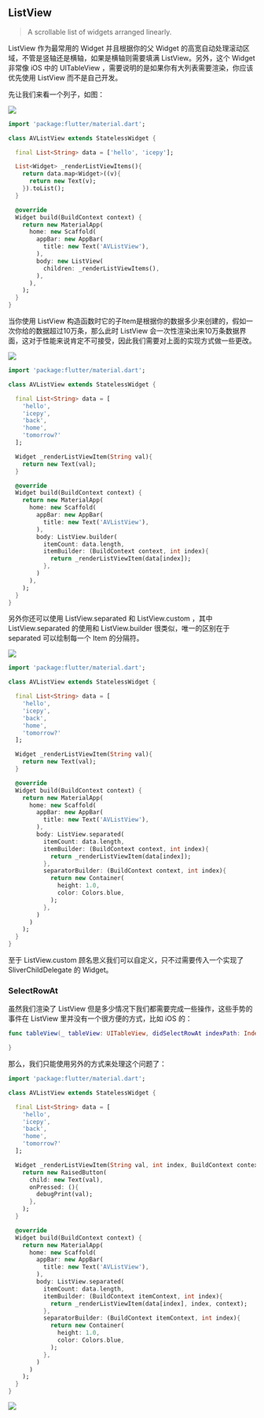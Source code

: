 ## ListView

> A scrollable list of widgets arranged linearly.

ListView 作为最常用的 Widget 并且根据你的父 Widget 的高宽自动处理滚动区域，不管是竖轴还是横轴，如果是横轴则需要填满 ListView。另外，这个 Widget 非常像 iOS 中的 UITableView ，需要说明的是如果你有大列表需要渲染，你应该优先使用 ListView 而不是自己开发。

先让我们来看一个列子，如图：

![](../images/flutter-57.png)

```dart
import 'package:flutter/material.dart';

class AVListView extends StatelessWidget {

  final List<String> data = ['hello', 'icepy'];

  List<Widget> _renderListViewItems(){
    return data.map<Widget>((v){
      return new Text(v);
    }).toList();
  }

  @override
  Widget build(BuildContext context) {
    return new MaterialApp(
      home: new Scaffold(
        appBar: new AppBar(
          title: new Text('AVListView'),
        ),
        body: new ListView(
          children: _renderListViewItems(),
        ),
      ),
    );
  }
}
```

当你使用 ListView 构造函数时它的子Item是根据你的数据多少来创建的，假如一次你给的数据超过10万条，那么此时 ListView 会一次性渲染出来10万条数据界面，这对于性能来说肯定不可接受，因此我们需要对上面的实现方式做一些更改。

![](../images/flutter-58.png)

```dart
import 'package:flutter/material.dart';

class AVListView extends StatelessWidget {

  final List<String> data = [
    'hello', 
    'icepy',
    'back',
    'home',
    'tomorrow?'
  ];

  Widget _renderListViewItem(String val){
    return new Text(val);
  }

  @override
  Widget build(BuildContext context) {
    return new MaterialApp(
      home: new Scaffold(
        appBar: new AppBar(
          title: new Text('AVListView'),
        ),
        body: ListView.builder(
          itemCount: data.length,
          itemBuilder: (BuildContext context, int index){
            return _renderListViewItem(data[index]);
          },
        )
      ),
    );
  }
}
```

另外你还可以使用 ListView.separated 和 ListView.custom ，其中 ListView.separated 的使用和 ListView.builder 很类似，唯一的区别在于 separated 可以绘制每一个 Item 的分隔符。

![](../images/flutter-59.png)

```dart
import 'package:flutter/material.dart';

class AVListView extends StatelessWidget {

  final List<String> data = [
    'hello', 
    'icepy',
    'back',
    'home',
    'tomorrow?'
  ];

  Widget _renderListViewItem(String val){
    return new Text(val);
  }

  @override
  Widget build(BuildContext context) {
    return new MaterialApp(
      home: new Scaffold(
        appBar: new AppBar(
          title: new Text('AVListView'),
        ),
        body: ListView.separated(
          itemCount: data.length,
          itemBuilder: (BuildContext context, int index){
            return _renderListViewItem(data[index]);
          },
          separatorBuilder: (BuildContext context, int index){
            return new Container(
              height: 1.0,
              color: Colors.blue,
            );
          },
        )
      )
    );
  }
}
```

至于 ListView.custom 顾名思义我们可以自定义，只不过需要传入一个实现了 SliverChildDelegate 的 Widget。

### SelectRowAt

虽然我们渲染了 ListView 但是多少情况下我们都需要完成一些操作，这些手势的事件在 ListView 里并没有一个很方便的方式，比如 iOS 的：

```Swift
func tableView(_ tableView: UITableView, didSelectRowAt indexPath: IndexPath) {

}
```

那么，我们只能使用另外的方式来处理这个问题了：

```dart
import 'package:flutter/material.dart';

class AVListView extends StatelessWidget {

  final List<String> data = [
    'hello', 
    'icepy',
    'back',
    'home',
    'tomorrow?'
  ];

  Widget _renderListViewItem(String val, int index, BuildContext context){
    return new RaisedButton(
      child: new Text(val),
      onPressed: (){
        debugPrint(val);
      },
    );
  }

  @override
  Widget build(BuildContext context) {
    return new MaterialApp(
      home: new Scaffold(
        appBar: new AppBar(
          title: new Text('AVListView'),
        ),
        body: ListView.separated(
          itemCount: data.length,
          itemBuilder: (BuildContext itemContext, int index){
            return _renderListViewItem(data[index], index, context);
          },
          separatorBuilder: (BuildContext itemContext, int index){
            return new Container(
              height: 1.0,
              color: Colors.blue,
            );
          },
        )
      )
    );
  }
}
```

![](../images/flutter-60.gif)
